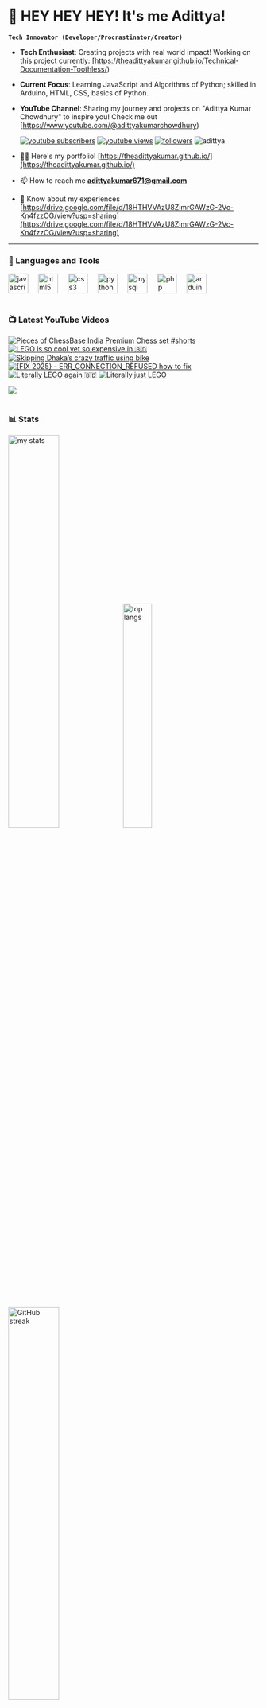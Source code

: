 # 👑 HEY HEY HEY! It's me Adittya!

**`Tech Innovator (Developer/Procrastinator/Creator)`**

- **Tech Enthusiast**: Creating projects with real world impact! Working on this project currently: [https://theadittyakumar.github.io/Technical-Documentation-Toothless/)
- **Current Focus**: Learning JavaScript and Algorithms of Python; skilled in Arduino, HTML, CSS, basics of Python.
- **YouTube Channel**: Sharing my journey and projects on "Adittya Kumar Chowdhury" to inspire you! Check me out [https://www.youtube.com/@adittyakumarchowdhury) 

   <p align="left">
      <a href="https://www.youtube.com/channel/UCu68HfYtlcXFI7kNhnSdspA?sub_confirmation=1">
         <img alt="youtube subscribers" title="Subscribe to my YouTube channel" src="https://custom-icon-badges.demolab.com/youtube/channel/subscribers/UCu68HfYtlcXFI7kNhnSdspA?color=%23E05D44&label=SUBSCRIBE&logo=video&logoColor=white&style=for-the-badge&labelColor=CE4630"/></a> 
      <a href="https://www.youtube.com/c/adittyakumarchowdhury">
         <img alt="youtube views" title="YouTube views" src="https://custom-icon-badges.demolab.com/youtube/channel/views/UCu68HfYtlcXFI7kNhnSdspA?color=%23E1AD0E&logo=eye&logoColor=white&style=for-the-badge&labelColor=C79600"/></a> 
      <a href="https://github.com/TheAdittyaKumar?tab=followers">
         <img alt="followers" title="Follow me on Github" src="https://custom-icon-badges.demolab.com/github/followers/TheAdittyaKumar?color=236ad3&labelColor=1155ba&style=for-the-badge&logo=person-add&label=Follow&logoColor=white"/></a>
      <img src="https://komarev.com/ghpvc/?username=TheAdittyaKumar&label=Profile%20views&color=0e75b6&style=flat" alt="adittya" />
   </p>


- 👨‍💻 Here's my portfolio! [https://theadittyakumar.github.io/](https://theadittyakumar.github.io/)

- 📫 How to reach me **adittyakumar671@gmail.com**

- 📄 Know about my experiences [https://drive.google.com/file/d/18HTHVVAzU8ZimrGAWzG-2Vc-Kn4fzzOG/view?usp=sharing](https://drive.google.com/file/d/18HTHVVAzU8ZimrGAWzG-2Vc-Kn4fzzOG/view?usp=sharing)

---

### 🧰 Languages and Tools

<div align="left">
  <img src="https://cdn.jsdelivr.net/gh/devicons/devicon/icons/javascript/javascript-original.svg" height="40" alt="javascript logo"  />
  <img width="12" />
  <img src="https://cdn.jsdelivr.net/gh/devicons/devicon/icons/html5/html5-original.svg" height="40" alt="html5 logo"  />
  <img width="12" />
  <img src="https://cdn.jsdelivr.net/gh/devicons/devicon/icons/css3/css3-original.svg" height="40" alt="css3 logo"  />
  <img width="12" />
  <img src="https://cdn.jsdelivr.net/gh/devicons/devicon/icons/python/python-original.svg" height="40" alt="python logo"  />
  <img width="12" />
  <img src="https://cdn.jsdelivr.net/gh/devicons/devicon/icons/mysql/mysql-original.svg" height="40" alt="mysql logo"  />
  <img width="12" />
  <img src="https://cdn.jsdelivr.net/gh/devicons/devicon/icons/php/php-original.svg" height="40" alt="php logo"  />
  <img width="12" />
  <img src="https://cdn.jsdelivr.net/gh/devicons/devicon/icons/arduino/arduino-original.svg" height="40" alt="arduino logo"  />
</div>


#

### 📺 Latest YouTube Videos

<!-- BEGIN YOUTUBE-CARDS -->
[![Pieces of ChessBase India Premium Chess set #shorts](https://ytcards.demolab.com/?id=V1oJQ4PVcrE&title=Pieces+of+ChessBase+India+Premium+Chess+set+%23shorts&lang=en&timestamp=1749303391&background_color=%230d1117&title_color=%23ffffff&stats_color=%23dedede&max_title_lines=1&width=250&border_radius=5 "Pieces of ChessBase India Premium Chess set #shorts")](https://www.youtube.com/watch?v=V1oJQ4PVcrE)
[![LEGO is so cool yet so expensive in 🇧🇩](https://ytcards.demolab.com/?id=7-EGNM1Bl50&title=LEGO+is+so+cool+yet+so+expensive+in+%F0%9F%87%A7%F0%9F%87%A9&lang=en&timestamp=1749246592&background_color=%230d1117&title_color=%23ffffff&stats_color=%23dedede&max_title_lines=1&width=250&border_radius=5 "LEGO is so cool yet so expensive in 🇧🇩")](https://www.youtube.com/watch?v=7-EGNM1Bl50)
[![Skipping Dhaka’s crazy traffic using bike](https://ytcards.demolab.com/?id=ehtFuugZ9g0&title=Skipping+Dhaka%E2%80%99s+crazy+traffic+using+bike&lang=en&timestamp=1749073034&background_color=%230d1117&title_color=%23ffffff&stats_color=%23dedede&max_title_lines=1&width=250&border_radius=5 "Skipping Dhaka’s crazy traffic using bike")](https://www.youtube.com/watch?v=ehtFuugZ9g0)
[![{FIX 2025} - ERR_CONNECTION_REFUSED how to fix](https://ytcards.demolab.com/?id=s01ewaMulc8&title=%7BFIX+2025%7D+-+ERR_CONNECTION_REFUSED+how+to+fix&lang=en&timestamp=1749064445&background_color=%230d1117&title_color=%23ffffff&stats_color=%23dedede&max_title_lines=1&width=250&border_radius=5 "{FIX 2025} - ERR_CONNECTION_REFUSED how to fix")](https://www.youtube.com/watch?v=s01ewaMulc8)
[![Literally LEGO again 🇧🇩](https://ytcards.demolab.com/?id=P6BcFdw-YbI&title=Literally+LEGO+again+%F0%9F%87%A7%F0%9F%87%A9&lang=en&timestamp=1748989469&background_color=%230d1117&title_color=%23ffffff&stats_color=%23dedede&max_title_lines=1&width=250&border_radius=5 "Literally LEGO again 🇧🇩")](https://www.youtube.com/watch?v=P6BcFdw-YbI)
[![Literally just LEGO](https://ytcards.demolab.com/?id=YoDek09jGmI&title=Literally+just+LEGO&lang=en&timestamp=1748974067&background_color=%230d1117&title_color=%23ffffff&stats_color=%23dedede&max_title_lines=1&width=250&border_radius=5 "Literally just LEGO")](https://www.youtube.com/watch?v=YoDek09jGmI)
<!-- END YOUTUBE-CARDS -->

[<img src="https://custom-icon-badges.demolab.com/badge/-Subscribe%20For%20More-red?style=for-the-badge&logo=video&logoColor=white"/>](https://www.youtube.com/channel/UCu68HfYtlcXFI7kNhnSdspA?sub_confirmation=1)

#

### 📊 Stats

<div align="left">
  <img alt="my stats" width="45%" src="https://github-readme-stats.vercel.app/api?username=TheAdittyaKumar&show_icons=true&hide_border=true&theme=vision-friendly-dark" />
  <img alt="top langs" width="34%" src="https://github-readme-stats.vercel.app/api/top-langs/?username=TheAdittyaKumar&layout=compact&hide_border=true&theme=vision-friendly-dark" />
  <img alt="GitHub streak" width="45%" src="https://github-readme-streak-stats.herokuapp.com/?user=TheAdittyaKumar&theme=vision-friendly-dark&hide_border=true" />

</div>



<!-- ![GitHub Streak](https://streak-stats.demolab.com?user=TheAdittyaKumar&theme=swift&border_radius=4.5) -->
#

